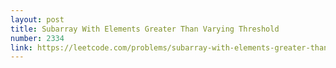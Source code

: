```yaml
---
layout: post
title: Subarray With Elements Greater Than Varying Threshold
number: 2334
link: https://leetcode.com/problems/subarray-with-elements-greater-than-varying-threshold
---
```

